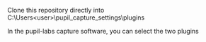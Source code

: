 Clone this repository directly into 
C:\Users\<user>\pupil_capture_settings\plugins

In the pupil-labs capture software, you can select the two plugins 


